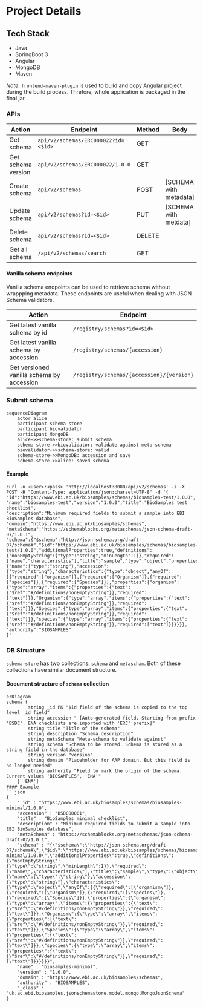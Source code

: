 # Project Details

## Tech Stack
- Java
- SpringBoot 3
- Angular
- MongoDB
- Maven

*Note*: 
`frontend-maven-plugin` is used to build and copy Angular project during the build process. Threfore, whole application is packaged in the final jar. 


### APIs
| Action             | Endpoint                            | Method | Body     |
|--------------------|-------------------------------------|--------|----------|
| Get schema         | `api/v2/schemas/ERC000022?id=<$id>` | GET    |          |
| Get schema version | `api/v2/schemas/ERC000022/1.0.0`    | GET    |          |
| Create schema      | `api/v2/schemas`                    | POST   | [SCHEMA with metadata] |
| Update schema      | `api/v2/schemas?id=<$id>`           | PUT    | [SCHEMA with metdata] |
| Delete schema      | `api/v2/schemas?id=<$id>`           | DELETE |          |
| Get all schema     | `/api/v2/schemas/search`            | GET    |          | 
  
#### Vanilla schema endpoints
Vanilla schema endpoints can be used to retrieve schema without wrappping metadata. These endpoints are useful when dealing with JSON Schema validators. 

| Action                                    | Endpoint                                  |
|-------------------------------------------|-------------------------------------------|
| Get latest vanilla schema by id           | `/registry/schemas?id=<$id>`              |
| Get latest vanilla schema by accession    | `/registry/schemas/{accession}`           |
| Get versioned vanilla schema by accession | `/registry/schemas/{accession}/{version}` | 


### Submit schema
```mermaid
sequenceDiagram
    actor alice
    participant schema-store
    participant biovalidator
    participant MongoDB
    alice->>schema-store: submit schema
    schema-store->>biovalidator: validate against meta-schema
    biovalidator->>schema-store: valid
    schema-store->>MongoDB: accession and save
    schema-store->>alice: saved schema
```
#### Example
```shell
curl -u <user>:<pass> 'http://localhost:8080/api/v2/schemas' -i -X POST -H "Content-Type: application/json;charset=UTF-8" -d '{
"id":"https://www.ebi.ac.uk/biosamples/schemas/biosamples-test/1.0.0",
"name":"biosamples-test","version":"1.0.0","title":"BioSamples test checklist",
"description":"Minimum required fields to submit a sample into EBI BioSamples database",
"domain":"https://www.ebi.ac.uk/biosamples/schemas",
"metaSchema":"https://schemablocks.org/metaschemas/json-schema-draft-07/1.0.1",
"schema":{"$schema":"http://json-schema.org/draft-07/schema#","$id":"https://www.ebi.ac.uk/biosamples/schemas/biosamples-test/1.0.0","additionalProperties":true,"definitions":{"nonEmptyString":{"type":"string","minLength":1}},"required":["name","characteristics"],"title":"sample","type":"object","properties":{"name":{"type":"string"},"accession":{"type":"string"},"characteristics":{"type":"object","anyOf":[{"required":["organism"]},{"required":["Organism"]},{"required":["species"]},{"required":["Species"]}],"properties":{"organism":{"type":"array","items":{"properties":{"text":{"$ref":"#/definitions/nonEmptyString"}},"required":["text"]}},"Organism":{"type":"array","items":{"properties":{"text":{"$ref":"#/definitions/nonEmptyString"}},"required":["text"]}},"Species":{"type":"array","items":{"properties":{"text":{"$ref":"#/definitions/nonEmptyString"}},"required":["text"]}},"species":{"type":"array","items":{"properties":{"text":{"$ref":"#/definitions/nonEmptyString"}},"required":["text"]}}}}}},
"authority":"BIOSAMPLES"
}'
```

### DB Structure
`schema-store` has two collections: `schema` and `metascham`. Both of these collections have similar document structure. 
#### Document structure of `schema` collection 
```mermaid
erDiagram
schema {
        string _id PK "$id field of the schema is copied to the top level _id field"
        string accession " [Auto-generated field. Starting from prefix 'BSDC'. ENA checklists are imported with 'ERC' prefix]"
        string title "Title of the schema"
        string description "Schema description"
        string metaSchema "Meta-schema to validate against"
        string schema "Schema to be stored. Schema is stored as a string field in the database"
        string version "version"
        string domain "Placeholder for AAP domain. But this field is no longer needed"
        string authority "Field to mark the origin of the schema. Current values 'BIOSAMPLES', 'ENA'"
    } 'ENA']
#### Example
```json
{
    "_id" : "https://www.ebi.ac.uk/biosamples/schemas/biosamples-minimal/1.0.0",
    "accession" : "BSDC00001",
    "title" : "BioSamples minimal checklist",
    "description" : "Minimum required fields to submit a sample into EBI BioSamples database",
    "metaSchema" : "https://schemablocks.org/metaschemas/json-schema-draft-07/1.0.1",
    "schema" : "{\"$schema\":\"http://json-schema.org/draft-07/schema#\",\"$id\":\"https://www.ebi.ac.uk/biosamples/schemas/biosamples-minimal/1.0.0\",\"additionalProperties\":true,\"definitions\":{\"nonEmptyString\":{\"type\":\"string\",\"minLength\":1}},\"required\":[\"name\",\"characteristics\"],\"title\":\"sample\",\"type\":\"object\",\"properties\":{\"name\":{\"type\":\"string\"},\"accession\":{\"type\":\"string\"},\"characteristics\":{\"type\":\"object\",\"anyOf\":[{\"required\":[\"organism\"]},{\"required\":[\"Organism\"]},{\"required\":[\"species\"]},{\"required\":[\"Species\"]}],\"properties\":{\"organism\":{\"type\":\"array\",\"items\":{\"properties\":{\"text\":{\"$ref\":\"#/definitions/nonEmptyString\"}},\"required\":[\"text\"]}},\"Organism\":{\"type\":\"array\",\"items\":{\"properties\":{\"text\":{\"$ref\":\"#/definitions/nonEmptyString\"}},\"required\":[\"text\"]}},\"Species\":{\"type\":\"array\",\"items\":{\"properties\":{\"text\":{\"$ref\":\"#/definitions/nonEmptyString\"}},\"required\":[\"text\"]}},\"species\":{\"type\":\"array\",\"items\":{\"properties\":{\"text\":{\"$ref\":\"#/definitions/nonEmptyString\"}},\"required\":[\"text\"]}}}}}}",
    "name" : "biosamples-minimal",
    "version" : "1.0.0",
    "domain" : "https://www.ebi.ac.uk/biosamples/schemas",
    "authority" : "BIOSAMPLES",
    "_class" : "uk.ac.ebi.biosamples.jsonschemastore.model.mongo.MongoJsonSchema"
}
```

